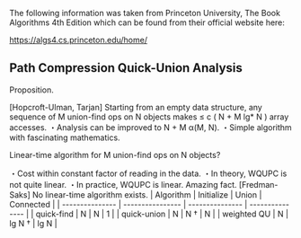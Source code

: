 The following information was taken from Princeton University, The Book Algorithms 4th Edition which can be found from their official website here:

https://algs4.cs.princeton.edu/home/


Path Compression Quick-Union Analysis
----

Proposition.

[Hopcroft-Ulman, Tarjan] Starting from an
empty data structure, any sequence of M union-find ops
on N objects makes ≤ c ( N + M lg* N ) array accesses.
・Analysis can be improved to N + M α(M, N).
・Simple algorithm with fascinating mathematics.


Linear-time algorithm for M union-find ops on N objects?


・Cost within constant factor of reading in the data.
・In theory, WQUPC is not quite linear.
・In practice, WQUPC is linear.
Amazing fact. [Fredman-Saks] No linear-time algorithm exists.
| Algorithm | Initialize | Union | Connected |
| --------------- | ---------------- | --------------- | --------------- |
| quick-find | N | N | 1 |
| quick-union | N | N † | N |
| weighted QU | N | lg N † | lg N |

